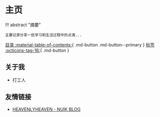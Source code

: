 # 主页

!!! abstract "摘要"
    
    主要记录分享一些学习和生活过程中的点滴...

[目录 :material-table-of-contents:](toc){ .md-button .md-button--primary }
[标签 :octicons-tag-16:](tags){ .md-button }

## 关于我

- 打工人

## 友情链接

- [HEAVENLYHEAVEN - NUIK BLOG](http://blog.nijikuu.com/)

